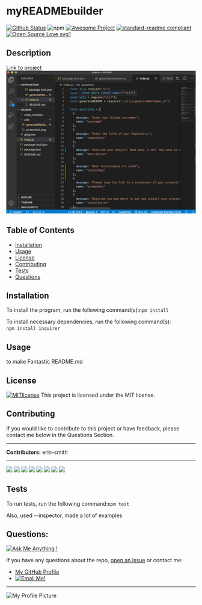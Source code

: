 

# myREADMEbuilder
[![Github Status](https://img.shields.io/badge/build-passing-green.svg)](https://shields.io/)
![npm](https://img.shields.io/npm/v/npm)
[![Awesome Project](https://img.shields.io/badge/%F0%9F%A4%A9-Awesome%20project-blueviolet.svg)](https://shields.io/)
[![standard-readme compliant](https://img.shields.io/badge/readme%20style-standard-brightgreen.svg?style=flat-square)](https://github.com/RichardLitt/standard-readme)
[![Open Source Love svg1](https://badges.frapsoft.com/os/v1/open-source.svg?v=103)](https://github.com/ellerbrock/open-source-badges/)

## Description
  
[Link to project](https://erin-smith.github.io/myREADMEbuilder/)
![Screenshot](./screenshotA.png)  


## Table of Contents
* [Installation](#Installation)
* [Usage](#Usage)
* [License](#License)
* [Contributing](#Contributing)
* [Tests](#Tests)
* [Questions](#Questions)
 
 
## Installation 
   
To install the program, run the following command(s):`npm install`  

To install necessary dependencies, run the following command(s):  
`npm install inquirer`

## Usage 
  to make Fantastic README.md

## License 
[![MITlicense](https://img.shields.io/badge/license-MIT-blue.svg)](https://shields.io/)
  This project is licensed under the MIT license. 

## Contributing   
 If you would like to contribute to this project or have feedback, please contact me below in the Questions Section.
***
 **Contributors:** erin-smith   
***
[![](https://sourcerer.io/fame/erin-smith/erin-smith/myREADMEbuilder/images/0)](https://sourcerer.io/fame/erin-smith/erin-smith/myREADMEbuilder/links/0)
[![](https://sourcerer.io/fame/erin-smith/erin-smith/myREADMEbuilder/images/1)](https://sourcerer.io/fame/erin-smith/erin-smith/myREADMEbuilder/links/1)
[![](https://sourcerer.io/fame/erin-smith/erin-smith/myREADMEbuilder/images/2)](https://sourcerer.io/fame/erin-smith/erin-smith/myREADMEbuilder/links/2)
[![](https://sourcerer.io/fame/erin-smith/erin-smith/myREADMEbuilder/images/3)](https://sourcerer.io/fame/erin-smith/erin-smith/myREADMEbuilder/links/3)
[![](https://sourcerer.io/fame/erin-smith/erin-smith/myREADMEbuilder/images/4)](https://sourcerer.io/fame/erin-smith/erin-smith/myREADMEbuilder/links/4)
[![](https://sourcerer.io/fame/erin-smith/erin-smith/myREADMEbuilder/images/5)](https://sourcerer.io/fame/erin-smith/erin-smith/myREADMEbuilder/links/5)
[![](https://sourcerer.io/fame/erin-smith/erin-smith/myREADMEbuilder/images/6)](https://sourcerer.io/fame/erin-smith/erin-smith/myREADMEbuilder/links/6)
[![](https://sourcerer.io/fame/erin-smith/erin-smith/myREADMEbuilder/images/7)](https://sourcerer.io/fame/erin-smith/erin-smith/myREADMEbuilder/links/7) 


## Tests 
  To run tests, run the following command:`npm test`  

  Also, used --inspector, made a lot of examples

## Questions:  
[![Ask Me Anything !](https://img.shields.io/badge/Ask%20me-anything-1abc9c.svg)](https://GitHub.com/erin-smith)  

  If you have any questions about the repo, [open an issue](https://github.com/erin-smith/myREADMEbuilder/issues/new) or contact me:  

* [My GitHub Profile](http://github.com/erin-smith)
* [![Email Me!](https://img.shields.io/badge/email:-erin.acumen@gmail.com-9cf.svg)](<"mailto:erin.acumen@gmail.com">)
***
![My Profile Picture](https://avatars.githubusercontent.com/erin-smith?size=300)